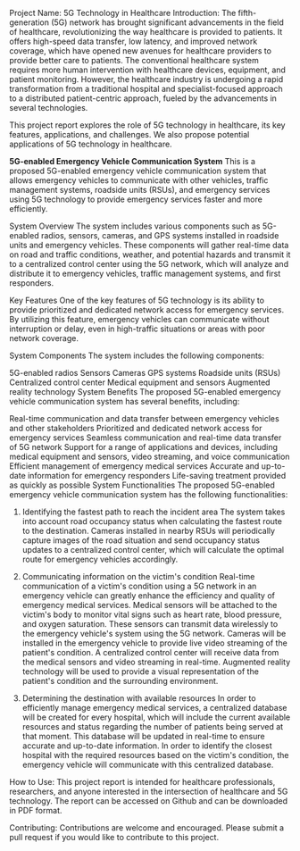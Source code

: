 Project Name: 5G Technology in Healthcare
Introduction:
The fifth-generation (5G) network has brought significant advancements in the field of healthcare, revolutionizing the way healthcare is provided to patients. It offers high-speed data transfer, low latency, and improved network coverage, which have opened new avenues for healthcare providers to provide better care to patients. The conventional healthcare system requires more human intervention with healthcare devices, equipment, and patient monitoring. However, the healthcare industry is undergoing a rapid transformation from a traditional hospital and specialist-focused approach to a distributed patient-centric approach, fueled by the advancements in several technologies.

This project report explores the role of 5G technology in healthcare, its key features, applications, and challenges. We also propose potential applications of 5G technology in healthcare.



**5G-enabled Emergency Vehicle Communication System**
This is a proposed 5G-enabled emergency vehicle communication system that allows emergency vehicles to communicate with other vehicles, traffic management systems, roadside units (RSUs), and emergency services using 5G technology to provide emergency services faster and more efficiently.

System Overview
The system includes various components such as 5G-enabled radios, sensors, cameras, and GPS systems installed in roadside units and emergency vehicles. These components will gather real-time data on road and traffic conditions, weather, and potential hazards and transmit it to a centralized control center using the 5G network, which will analyze and distribute it to emergency vehicles, traffic management systems, and first responders.

Key Features
One of the key features of 5G technology is its ability to provide prioritized and dedicated network access for emergency services. By utilizing this feature, emergency vehicles can communicate without interruption or delay, even in high-traffic situations or areas with poor network coverage.

System Components
The system includes the following components:

5G-enabled radios
Sensors
Cameras
GPS systems
Roadside units (RSUs)
Centralized control center
Medical equipment and sensors
Augmented reality technology
System Benefits
The proposed 5G-enabled emergency vehicle communication system has several benefits, including:

Real-time communication and data transfer between emergency vehicles and other stakeholders
Prioritized and dedicated network access for emergency services
Seamless communication and real-time data transfer of 5G network
Support for a range of applications and devices, including medical equipment and sensors, video streaming, and voice communication
Efficient management of emergency medical services
Accurate and up-to-date information for emergency responders
Life-saving treatment provided as quickly as possible
System Functionalities
The proposed 5G-enabled emergency vehicle communication system has the following functionalities:

1. Identifying the fastest path to reach the incident area
The system takes into account road occupancy status when calculating the fastest route to the destination. Cameras installed in nearby RSUs will periodically capture images of the road situation and send occupancy status updates to a centralized control center, which will calculate the optimal route for emergency vehicles accordingly.

2. Communicating information on the victim's condition
Real-time communication of a victim's condition using a 5G network in an emergency vehicle can greatly enhance the efficiency and quality of emergency medical services. Medical sensors will be attached to the victim's body to monitor vital signs such as heart rate, blood pressure, and oxygen saturation. These sensors can transmit data wirelessly to the emergency vehicle's system using the 5G network. Cameras will be installed in the emergency vehicle to provide live video streaming of the patient's condition. A centralized control center will receive data from the medical sensors and video streaming in real-time. Augmented reality technology will be used to provide a visual representation of the patient's condition and the surrounding environment.

3. Determining the destination with available resources
In order to efficiently manage emergency medical services, a centralized database will be created for every hospital, which will include the current available resources and status regarding the number of patients being served at that moment. This database will be updated in real-time to ensure accurate and up-to-date information. In order to identify the closest hospital with the required resources based on the victim's condition, the emergency vehicle will communicate with this centralized database.



How to Use:
This project report is intended for healthcare professionals, researchers, and anyone interested in the intersection of healthcare and 5G technology. The report can be accessed on Github and can be downloaded in PDF format.

Contributing:
Contributions are welcome and encouraged. Please submit a pull request if you would like to contribute to this project.
